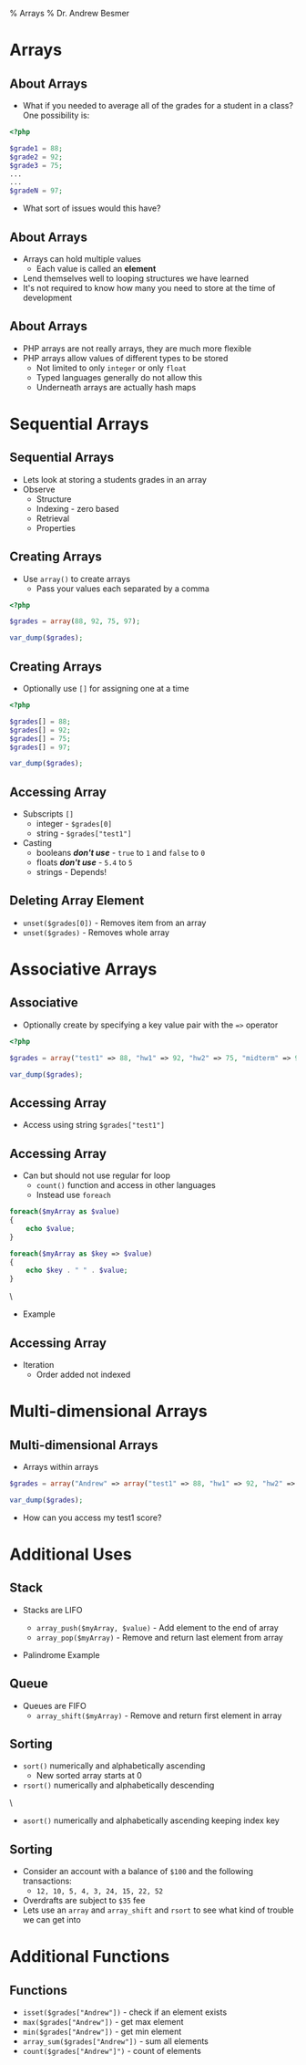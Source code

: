 % Arrays
% Dr. Andrew Besmer

# Arrays

## About Arrays

* What if you needed to average all of the grades for a student in a class?  One possibility is:

```php
<?php

$grade1 = 88;
$grade2 = 92;
$grade3 = 75;
...
...
$gradeN = 97;
```

* What sort of issues would this have?

## About Arrays

* Arrays can hold multiple values
	* Each value is called an **element**
* Lend themselves well to looping structures we have learned
* It's not required to know how many you need to store at the time of development

## About Arrays

* PHP arrays are not really arrays, they are much more flexible
* PHP arrays allow values of different types to be stored
	* Not limited to only `integer` or only `float`
	* Typed languages generally do not allow this
	* Underneath arrays are actually hash maps

# Sequential Arrays

## Sequential Arrays

* Lets look at storing a students grades in an array
* Observe 
	* Structure
	* Indexing - zero based
	* Retrieval
	* Properties

## Creating Arrays

* Use `array()` to create arrays
	* Pass your values each separated by a comma

```php
<?php

$grades = array(88, 92, 75, 97);

var_dump($grades);
```


## Creating Arrays

* Optionally use `[]` for assigning one at a time


```php
<?php

$grades[] = 88;
$grades[] = 92;
$grades[] = 75;
$grades[] = 97;

var_dump($grades);
```


## Accessing Array

* Subscripts `[]`
	* integer - `$grades[0]`
	* string - `$grades["test1"]`
* Casting
	* booleans ***don't use*** - `true` to `1` and `false` to `0` 
	* floats ***don't use*** - `5.4` to `5`
	* strings - Depends!

## Deleting Array Element

* `unset($grades[0])` - Removes item from an array
* `unset($grades)` - Removes whole array



# Associative Arrays

## Associative

* Optionally create by specifying a key value pair with the `=>` operator

```php
<?php

$grades = array("test1" => 88, "hw1" => 92, "hw2" => 75, "midterm" => 97);

var_dump($grades);
```

## Accessing Array

* Access using string `$grades["test1"]`

## Accessing Array

* Can but should not use regular for loop
	* `count()` function and access in other languages
	* Instead use `foreach`

```php
foreach($myArray as $value)
{
	echo $value;
}

foreach($myArray as $key => $value)
{
	echo $key . " " . $value;
}
```

\ 

* Example

## Accessing Array

* Iteration
	* Order added not indexed

# Multi-dimensional Arrays

## Multi-dimensional Arrays

* Arrays within arrays

```php
$grades = array("Andrew" => array("test1" => 88, "hw1" => 92, "hw2" => 75, "midterm" => 97));

var_dump($grades);
```

* How can you access my test1 score?

# Additional Uses

## Stack

* Stacks are LIFO
	* `array_push($myArray, $value)` - Add element to the end of array
	* `array_pop($myArray)` - Remove and return last element from array

* Palindrome Example

## Queue

* Queues are FIFO
	* `array_shift($myArray)` - Remove and return first element in array


## Sorting

* `sort()` numerically and alphabetically ascending
	* New sorted array starts at 0
* `rsort()` numerically and alphabetically descending

\ 

* `asort()` numerically and alphabetically ascending keeping index key

## Sorting

* Consider an account with a balance of `$100` and the following transactions:
	* `12, 10, 5, 4, 3, 24, 15, 22, 52`
* Overdrafts are subject to `$35` fee
* Lets use an `array` and `array_shift` and `rsort` to see what kind of trouble we can get into

# Additional Functions

## Functions

* `isset($grades["Andrew"])` - check if an element exists
* `max($grades["Andrew"])` - get max element
* `min($grades["Andrew"])` - get min element
* `array_sum($grades["Andrew"])` - sum all elements
* `count($grades["Andrew"]")` - count of elements


